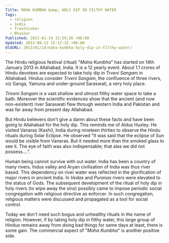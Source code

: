 ```yaml
---
Title: MAHA KUMBHA &amp; HOLY DIP IN FILTHY WATER
Tags:
  - religion
  - india
  - freethinker
  - Bhaskar
Published: 2013-01-14 15:59:26 +06:00
Updated: 2013-08-13 15:17:32 +06:00
OldURL: 2013/01/14/maha-kumbha-holy-dip-in-filthy-water/
---
```


The Hindu religious festival (ritual) "<em>Maha Kumbha</em>" has started on 14th January 2013 in Allahabad, India. It is a 12 yearly event. About 1.1 crores of Hindu devotees are expected to take holy dip in <em>Trveni Sangam</em> in Allahabad. Hindus consider <em>Trveni Sangam</em>, the confluence of three rivers, viz Ganga, Yamuna and under-ground Saraswati, a very holy place.

<em>Triveni Sangam </em>is a vast shallow and utmost filthy water space to take a bath. Moreover the scientific evidences show that the ancient (and now non-existent) river Saraswati flew through western India and Pakistan and was far away from present day Allahabad.

But Hindu believers don't give a damn about these facts and have been going to Allahabad for the holy dip. This reminds me of Aldus Huxley. He visited Vanaras (Kashi), India during nineteen thirties to observe the Hindu rituals during Solar Eclipse. He observed "It was said that the eclipse of Sun would be visible from Vaneras. But it needed more than the smoked glass to see it. The eye of faith was also indispensable; that alas we did not possess….". 

Human being cannot survive with out water. India has been a country of many rivers. Indus valley and Aryan civilisation of India was thus river based. This dependency on river water was reflected in the glorification of major rivers in ancient India. In <em>Vedas</em> and <em>Puranas</em> rivers were elevated to the status of Gods. The subsequent development of the ritual of holy dip in holy rivers (to wipe away the sins) possibly came to impose periodic social congregation with religious directive as enforcer. In such congregation, religious matters were discussed and propagated as a tool for social control.

Today we don't need such bogus and unhealthy rituals in the name of religion. However, if by taking holy dip in filthy water, this large group of Hindus remains away from doing bad things for same days at least, there is some gain.  The commercial aspect of "<em>Maha Kumbha</em>" is another positive side.

